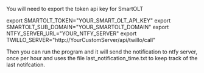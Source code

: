 You will need to export the token api key for SmartOLT


export SMARTOLT_TOKEN="YOUR_SMART_OLT_API_KEY"
export SMARTOLT_SUB_DOMAIN="YOUR_SMARTOLT_DOMAIN"
export NTFY_SERVER_URL="YOUR_NTFY_SERVER"
export TWILLO_SERVER="http://YourCustomServer/api/twillo/call"

Then you can run the program and it will send the notification to ntfy server,
once per hour and uses the file last_notification_time.txt to keep track of
the last notifcation.
